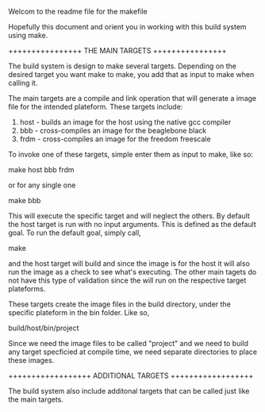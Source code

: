 Welcom to the readme file for the makefile

Hopefully this document and orient you in working with this
build system using make.

++++++++++++++++
THE MAIN TARGETS
++++++++++++++++

The build system is design to make several targets. Depending
on the desired target you want make to make, you add that as
input to make when calling it.

The main targets are a compile and link operation that will
generate a image file for the intended plateform. These targets
include:

1. host - builds an image for the host using the native gcc compiler
2. bbb - cross-compiles an image for the beaglebone black
3. frdm - cross-compiles an image for the freedom freescale

To invoke one of these targets, simple enter them as input to make,
like so:

make host bbb frdm

or for any single one

make bbb

This will execute the specific target and will neglect the others.
By default the host target is run with no input arguments. This is
defined as the default goal. To run the default goal, simply call,

make

and the host target will build and since the image is for the host
it will also run the image as a check to see what's executing.
The other main tagets do not have this type of validation since the
will run on the respective target plateforms.

These targets create the image files in the build directory, under the
specific plateform in the bin folder. Like so,

build/host/bin/project

Since we need the image files to be called "project" and we need to
build any target specficied at compile time, we need separate
directories to place these images.

++++++++++++++++++
ADDITIONAL TARGETS
++++++++++++++++++

The build system also include additonal targets that can be called
just like the main targets.
